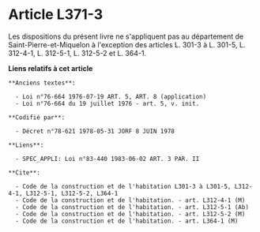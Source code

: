 # Article L371-3

Les dispositions du présent livre ne s'appliquent pas au département de Saint-Pierre-et-Miquelon à l'exception des articles
L. 301-3 à L. 301-5, L. 312-4-1, L. 312-5-1, L. 312-5-2 et L. 364-1.

**Liens relatifs à cet article**

	**Anciens textes**:

	  - Loi n°76-664 1976-07-19 ART. 5, ART. 8 (application)
	  - Loi n°76-664 du 19 juillet 1976 - art. 5, v. init.

	**Codifié par**:

	  - Décret n°78-621 1978-05-31 JORF 8 JUIN 1978

	**Liens**:

	  - SPEC_APPLI: Loi n°83-440 1983-06-02 ART. 3 PAR. II

	**Cite**:

	  - Code de la construction et de l'habitation L301-3 à L301-5, L312-4-1, L312-5-1, L312-5-2, L364-1
	  - Code de la construction et de l'habitation. - art. L312-4-1 (M)
	  - Code de la construction et de l'habitation. - art. L312-5-1 (Ab)
	  - Code de la construction et de l'habitation. - art. L312-5-2 (M)
	  - Code de la construction et de l'habitation. - art. L364-1 (M)
